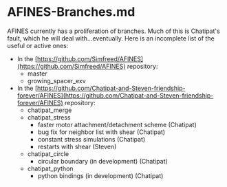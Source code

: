 # AFINES-Branches.md
AFINES currently has a proliferation of branches. Much of this is Chatipat's fault, which he will deal with...eventually. Here is an incomplete list of the useful or active ones:

*   In the [https://github.com/Simfreed/AFINES](https://github.com/Simfreed/AFINES) repository:
    *   master
    *   growing\_spacer\_exv
*   In the [https://github.com/Chatipat-and-Steven-friendship-forever/AFINES](https://github.com/Chatipat-and-Steven-friendship-forever/AFINES) repository:
    *   chatipat\_merge
    *   chatipat\_stress
        *   faster motor attachment/detachment scheme (Chatipat)
        *   bug fix for neighbor list with shear (Chatipat)
        *   constant stress simulations (Chatipat)
        *   restarts with shear (Steven)
    *   chatipat\_circle
        *   circular boundary (in development) (Chatipat)
    *   chatipat\_python
        *   python bindings (in development) (Chatipat)